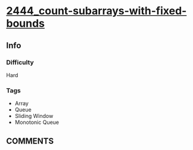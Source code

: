 # [2444_count-subarrays-with-fixed-bounds](https://leetcode.com/problems/count-subarrays-with-fixed-bounds)

## Info

### Difficulty

Hard

### Tags

- Array
- Queue
- Sliding Window
- Monotonic Queue

## __COMMENTS__

> 
